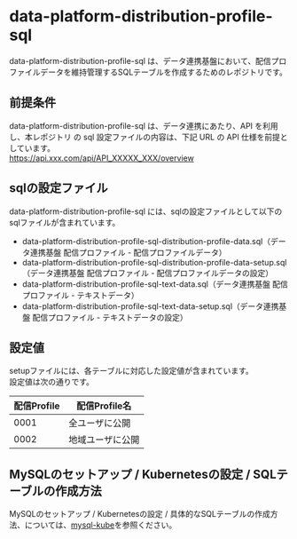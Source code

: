 # data-platform-distribution-profile-sql 
data-platform-distribution-profile-sql は、データ連携基盤において、配信プロファイルデータを維持管理するSQLテーブルを作成するためのレポジトリです。  

## 前提条件  
data-platform-distribution-profile-sql は、データ連携にあたり、API を利用し、本レポジトリ の sql 設定ファイルの内容は、下記 URL の API 仕様を前提としています。  
https://api.xxx.com/api/API_XXXXX_XXX/overview

## sqlの設定ファイル
data-platform-distribution-profile-sql には、sqlの設定ファイルとして以下のsqlファイルが含まれています。  

* data-platform-distribution-profile-sql-distribution-profile-data.sql（データ連携基盤 配信プロファイル - 配信プロファイルデータ）
* data-platform-distribution-profile-sql-distribution-profile-data-setup.sql（データ連携基盤 配信プロファイル - 配信プロファイルデータの設定）
* data-platform-distribution-profile-sql-text-data.sql（データ連携基盤 配信プロファイル - テキストデータ）
* data-platform-distribution-profile-sql-text-data-setup.sql（データ連携基盤 配信プロファイル - テキストデータの設定）

## 設定値

setupファイルには、各テーブルに対応した設定値が含まれています。  
設定値は次の通りです。

| 配信Profile     | 配信Profile名              | 
| --------------- | ------------------------- | 
| 0001            | 全ユーザに公開             | 
| 0002            | 地域ユーザに公開           | 

## MySQLのセットアップ / Kubernetesの設定 / SQLテーブルの作成方法
MySQLのセットアップ / Kubernetesの設定 / 具体的なSQLテーブルの作成方法、については、[mysql-kube](https://github.com/latonaio/mysql-kube)を参照ください。

